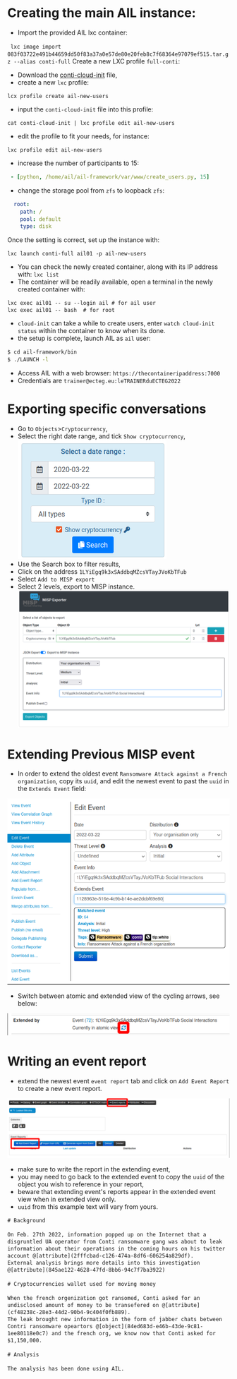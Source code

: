 # Creating the main AIL instance:

- Import the provided AIL lxc container:

``` lxc image import 083f03722e491b44659dd50f83a37a0e57de80e20feb8c7f68364e97079ef515.tar.gz --alias conti-full```
Create a new LXC profile `full-conti`:
- Download the [conti-cloud-init](./conti-cloud-init) file,
- create a new `lxc` profile:
```
lcx profile create ail-new-users
```
- input the `conti-cloud-init` file into this profile:
```
cat conti-cloud-init | lxc profile edit ail-new-users
```
- edit the profile to fit your needs, for instance:
```
lxc profile edit ail-new-users
```
  - increase the number of participants to 15: 
```yaml
 - [python, /home/ail/ail-framework/var/www/create_users.py, 15]
```
  - change the storage pool from `zfs` to loopback `zfs`: 
```yaml
  root:
    path: /
    pool: default
    type: disk
```

Once the setting is correct, set up the instance with:

```
lxc launch conti-full ail01 -p ail-new-users
```
- You can check the newly created container, along with its IP address with:
`lxc list`
- The container will be readily available, open a terminal in the newly created container with:
```
lxc exec ail01 -- su --login ail # for ail user
lxc exec ail01 -- bash  # for root
```
- `cloud-init` can take a while to create users, enter `watch cloud-init status` within the container to know when its done.
- the setup is complete, launch AIL as `ail` user:
```bash
$ cd ail-framework/bin
$ ./LAUNCH -l
```
- Access AIL with a web browser: `https://thecontaineripaddress:7000`
- Credentials are `trainer@ecteg.eu:leTRAINERduECTEG2022`

# Exporting specific conversations 
- Go to `Objects`>`Cryptocurrency`,
- Select the right date range, and tick `Show cryptocurrency`,
![AIL-objects](../pictures/API-objects-crypto.png)
- Use the Search box to filter results,
- Click on the address `1LYiEgq9k3xSAddbqMZcsVTayJVoKbTFub`
- Select `Add to MISP export`
- Select 2 levels, export to MISP instance.
![AIL-objects2](../pictures/API-objects-crypto2.png)

# Extending Previous MISP event
- In order to extend the oldest event `Ransomware Attack against a French organization`, copy its `uuid`, and edit the newest event to past the `uuid` in the `Extends Event` field:

![MISP-extending](../pictures/MISP-extending.png)

- Switch between atomic and extended view of the cycling arrows, see below:

![MISP-extending-atomic](../pictures/MISP-event-extending-atomic.png)

# Writing an event report
- extend the newest event `event report` tab and click on `Add Event Report` to create a new event report.

![MISP-event-report](../pictures/MISP-event-report.png)

- make sure to write the report in the extending event,
- you may need to go back to the extended event to copy the `uuid` of the object you wish to reference in your report,
- beware that extending event's reports appear in the extended event view when in extended view only.
- `uuid` from this example text will vary from yours.

```
# Background

On Feb. 27th 2022, information popped up on the Internet that a disgruntled UA operator from Conti ransomware gang was about to leak information about their operations in the coming hours on his twitter account @[attribute](2fffcbad-c126-474a-8df6-606254a829df).
External analysis brings more details into this investigation @[attribute](845ae122-4628-47fd-8bb6-94c7f7ba3922)

# Cryptocurrencies wallet used for moving money

When the french orgenization got ransomed, Conti asked for an undisclosed amount of money to be transefered on @[attribute](cf48238c-28e3-44d2-90b4-9c404f0fb889).
The leak brought new information in the form of jabber chats between Contri ransomware opeartors @[object](84ed683d-e46b-43de-9c81-1ee80118e0c7) and the french org, we know now that Conti asked for $1,150,000.

# Analysis

The analysis has been done using AIL.
```
